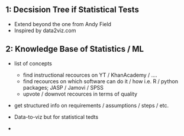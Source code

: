 ## 1: Decsision Tree if Statistical Tests
- Extend beyond the one from Andy Field
- Inspired by data2viz.com

## 2: Knowledge Base of Statistics / ML
- list of concepts
	- find instructional recources on YT / KhanAcademy / ....
	- find recources on which software can do it / how i.e. R / python packages; JASP / Jamovi / SPSS
	- upvote / downvot recources in terms of quality
- get structured info on requirements / assumptions / steps / etc.



- Data-to-viz but for statistical tedts
- 

